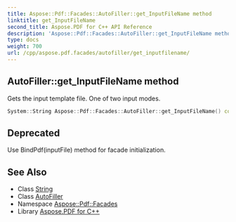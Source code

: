 ```yaml
---
title: Aspose::Pdf::Facades::AutoFiller::get_InputFileName method
linktitle: get_InputFileName
second_title: Aspose.PDF for C++ API Reference
description: 'Aspose::Pdf::Facades::AutoFiller::get_InputFileName method. Gets the input template file. One of two input modes in C++.'
type: docs
weight: 700
url: /cpp/aspose.pdf.facades/autofiller/get_inputfilename/
---
```

## AutoFiller::get_InputFileName method


Gets the input template file. One of two input modes.

```cpp
System::String Aspose::Pdf::Facades::AutoFiller::get_InputFileName() const
```


## Deprecated
Use BindPdf(inputFile) method for facade initialization. 

## See Also

* Class [String](../../../system/string/)
* Class [AutoFiller](../)
* Namespace [Aspose::Pdf::Facades](../../)
* Library [Aspose.PDF for C++](../../../)
